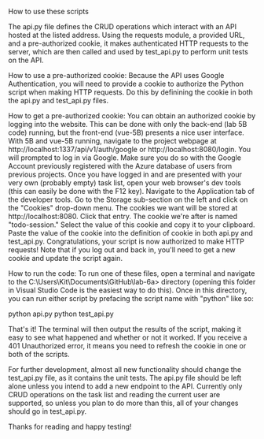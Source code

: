 How to use these scripts

The api.py file defines the CRUD operations which interact with an API hosted at the listed address. Using the requests module, a provided URL, and a  pre-authorized cookie, it makes authenticated HTTP requests to the server, which are then called and used by test_api.py to perform unit tests on the API.

How to use a pre-authorized cookie:
Because the API uses Google Authentication, you will need to provide a cookie to authorize the Python script when making HTTP requests. Do this by definining the cookie in both the api.py and test_api.py files. 

How to get a pre-authorized cookie:
You can obtain an authorized cookie by logging into the website. This can be done with only the back-end (lab 5B code) running, but the front-end (vue-5B) presents a nice user interface. 
With 5B and vue-5B running, navigate to the project webpage at http://localhost:1337/api/v1/auth/google or http://localhost:8080/login. You will prompted to log in via Google. Make sure you do so with the Google Account previously registered with the Azure database of users from previous projects.
Once you have logged in and are presented with your very own (probably empty) task list, open your web browser's dev tools (this can easily be done with the F12 key). 
Navigate to the Application tab of the developer tools.
Go to the Storage sub-section on the left and click on the "Cookies" drop-down menu.
The cookies we want will be stored at http://localhost:8080. Click that entry.
The cookie we're after is named "todo-session." Select the value of this cookie and copy it to your clipboard.
Paste the value of the cookie into the definition of cookie in both api.py and test_api.py.
Congratulations, your script is now authorized to make HTTP requests! Note that if you log out and back in, you'll need to get a new cookie and update the script again. 

How to run the code:
To run one of these files, open a terminal and navigate to the C:\Users\Kit\Documents\GitHub\lab-6a> directory (opening this folder in Visual Studio Code is the easiest way to do this). Once in this directory, you can run either script by prefacing the script name with "python" like so:

python api.py
python test_api.py

That's it! The terminal will then output the results of the script, making it easy to see what happened and whether or not it worked. If you receive a 401 Unauthorized error, it means you need to refresh the cookie in one or both of the scripts. 

For further development, almost all new functionality should change the test_api.py file, as it contains the unit tests. The api.py file should be left alone unless you intend to add a new endpoint to the API. Currently only CRUD operations on the task list and reading the current user are supported, so unless you plan to do more than this, all of your changes should go in test_api.py.

Thanks for reading and happy testing!
